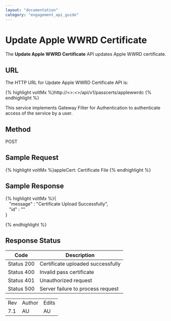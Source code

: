 ```yaml
---
layout: "documentation"
category: "engagement_api_guide"
---
```

                            

Update Apple WWRD Certificate
=============================

The **Update Apple WWRD Certificate** API updates Apple WWRD certificate.

URL
---

The HTTP URL for Update Apple WWRD Certificate API is:

{% highlight voltMx %}http://<<host>>:<<port>>/api/v1/passcerts/applewwrdc
{% endhighlight %}

This service implements Gateway Filter for Authentication to authenticate access of the service by a user.

Method
------

POST

Sample Request
--------------

{% highlight voltMx %}appleCert: Certificate File
{% endhighlight %}

Sample Response
---------------

{% highlight voltMx %}{  
   "message" : "Certificate Upload Successfully",  
   "id" : ""  
}  

{% endhighlight %}

Response Status
---------------

  
| Code | Description |
| --- | --- |
| Status 200 | Certificate uploaded successfully |
| Status 400 | Invalid pass certificate |
| Status 401 | Unauthorized request |
| Status 500 | Server failure to process request |

<table class="TableStyle-RevisionTable" cellspacing="0" style="margin-left: 0;margin-right: auto;mc-table-style: url('../Resources/TableStyles/RevisionTable.css');" data-mc-conditions="Default.HTML"><colgroup><col class="TableStyle-RevisionTable-Column-Column1"> <col class="TableStyle-RevisionTable-Column-Column1"> <col class="TableStyle-RevisionTable-Column-Column1"></colgroup><tbody><tr class="TableStyle-RevisionTable-Body-Body1"><td class="TableStyle-RevisionTable-BodyE-Column1-Body1">Rev</td><td class="TableStyle-RevisionTable-BodyE-Column1-Body1">Author</td><td class="TableStyle-RevisionTable-BodyD-Column1-Body1">Edits</td></tr><tr class="TableStyle-RevisionTable-Body-Body1"><td class="TableStyle-RevisionTable-BodyB-Column1-Body1">7.1</td><td class="TableStyle-RevisionTable-BodyB-Column1-Body1">AU</td><td class="TableStyle-RevisionTable-BodyA-Column1-Body1">AU</td></tr></tbody></table>
